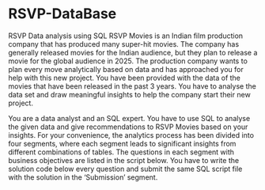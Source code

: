 # RSVP-DataBase
RSVP Data analysis using SQL
RSVP Movies is an Indian film production company that has produced many super-hit movies. The company has generally released movies for the Indian audience, but they plan to release a movie for the global audience in 2025.
The production company wants to plan every move analytically based on data and has approached you for help with this new project. You have been provided with the data of the movies that have been released in the past 3 years. You have to analyse the data set and draw meaningful insights to help the company start their new project.

You are a data analyst and an SQL expert. You have to use SQL to analyse the given data and give recommendations to RSVP Movies based on your insights. For your convenience, the analytics process has been divided into four segments, where each segment leads to significant insights from different combinations of tables. The questions in each segment with business objectives are listed in the script below. You have to write the solution code below every question and submit the same SQL script file with the solution in the ‘Submission’ segment.
